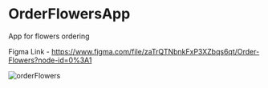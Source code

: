 # OrderFlowersApp

App for flowers ordering

Figma Link - https://www.figma.com/file/zaTrQTNbnkFxP3XZbqs6qt/Order-Flowers?node-id=0%3A1


![orderFlowers](https://user-images.githubusercontent.com/43117184/71229576-41e1fe00-2310-11ea-8d19-58d242496c2a.png)

